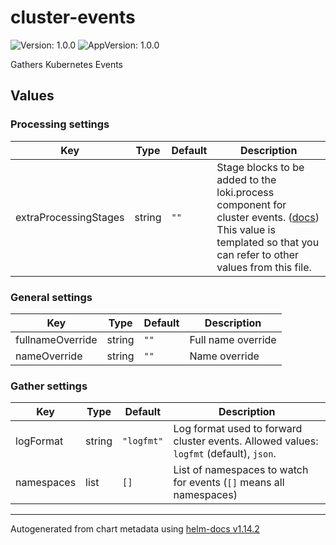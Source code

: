 # cluster-events

![Version: 1.0.0](https://img.shields.io/badge/Version-1.0.0-informational?style=flat-square) ![AppVersion: 1.0.0](https://img.shields.io/badge/AppVersion-1.0.0-informational?style=flat-square)

Gathers Kubernetes Events

## Values

### Processing settings

| Key | Type | Default | Description |
|-----|------|---------|-------------|
| extraProcessingStages | string | `""` | Stage blocks to be added to the loki.process component for cluster events. ([docs](https://grafana.com/docs/alloy/latest/reference/components/loki.process/#blocks)) This value is templated so that you can refer to other values from this file. |

### General settings

| Key | Type | Default | Description |
|-----|------|---------|-------------|
| fullnameOverride | string | `""` | Full name override |
| nameOverride | string | `""` | Name override |

### Gather settings

| Key | Type | Default | Description |
|-----|------|---------|-------------|
| logFormat | string | `"logfmt"` | Log format used to forward cluster events. Allowed values: `logfmt` (default), `json`. |
| namespaces | list | `[]` | List of namespaces to watch for events (`[]` means all namespaces) |

----------------------------------------------
Autogenerated from chart metadata using [helm-docs v1.14.2](https://github.com/norwoodj/helm-docs/releases/v1.14.2)

